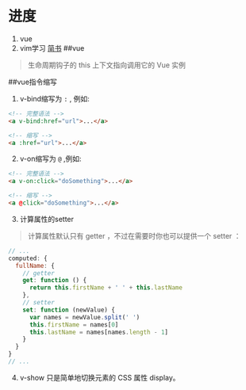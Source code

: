 # 进度
1. vue
2. vim学习 [简书](https://www.jianshu.com/p/2f9ab65776d4)
##vue

> 生命周期钩子的 this 上下文指向调用它的 Vue 实例

##vue指令缩写
1. v-bind缩写为 `:` , 例如:
```html
<!-- 完整语法 -->
<a v-bind:href="url">...</a>

<!-- 缩写 -->
<a :href="url">...</a>
```

2. v-on缩写为 `@` ,例如:
```html
<!-- 完整语法 -->
<a v-on:click="doSomething">...</a>

<!-- 缩写 -->
<a @click="doSomething">...</a>
```

3. 计算属性的setter
>计算属性默认只有 getter ，不过在需要时你也可以提供一个 setter ：
```js
// ...
computed: {
  fullName: {
    // getter
    get: function () {
      return this.firstName + ' ' + this.lastName
    },
    // setter
    set: function (newValue) {
      var names = newValue.split(' ')
      this.firstName = names[0]
      this.lastName = names[names.length - 1]
    }
  }
}
// ...
```
4. v-show 只是简单地切换元素的 CSS 属性 display。